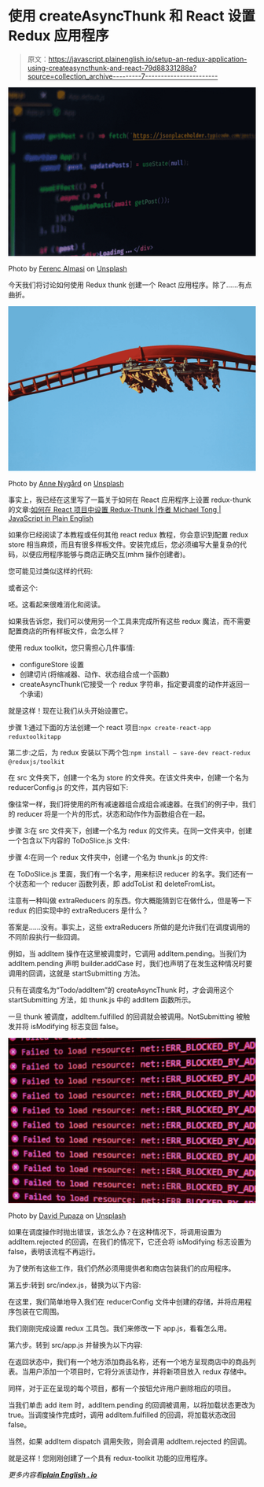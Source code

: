 # 使用 createAsyncThunk 和 React 设置 Redux 应用程序

> 原文：<https://javascript.plainenglish.io/setup-an-redux-application-using-createasyncthunk-and-react-79d88331288a?source=collection_archive---------7----------------------->

![](img/89498c57de041c42c3d0b6dfd9bbb4ec.png)

Photo by [Ferenc Almasi](https://unsplash.com/@flowforfrank?utm_source=medium&utm_medium=referral) on [Unsplash](https://unsplash.com?utm_source=medium&utm_medium=referral)

今天我们将讨论如何使用 Redux thunk 创建一个 React 应用程序。除了……有点曲折。

![](img/4e8d0b0098d41737be08385118e26e82.png)

Photo by [Anne Nygård](https://unsplash.com/@polarmermaid?utm_source=medium&utm_medium=referral) on [Unsplash](https://unsplash.com?utm_source=medium&utm_medium=referral)

事实上，我已经在这里写了一篇关于如何在 React 应用程序上设置 redux-thunk 的文章:[如何在 React 项目中设置 Redux-Thunk |作者 Michael Tong | JavaScript in Plain English](/how-to-set-up-redux-thunk-on-a-react-project-79b0c29c96db)

如果你已经阅读了本教程或任何其他 react redux 教程，你会意识到配置 redux store 相当麻烦，而且有很多样板文件。安装完成后，您必须编写大量复杂的代码，以便应用程序能够与商店正确交互(mhm 操作创建者)。

您可能见过类似这样的代码:

或者这个:

呸。这看起来很难消化和阅读。

如果我告诉您，我们可以使用另一个工具来完成所有这些 redux 魔法，而不需要配置商店的所有样板文件，会怎么样？

使用 redux toolkit，您只需担心几件事情:

*   configureStore 设置
*   创建切片(将缩减器、动作、状态组合成一个函数)
*   createAsyncThunk(它接受一个 redux 字符串，指定要调度的动作并返回一个承诺)

就是这样！现在让我们从头开始设置它。

步骤 1:通过下面的方法创建一个 react 项目:`npx create-react-app reduxtoolkitapp`

第二步:之后，为 redux 安装以下两个包:`npm install — save-dev react-redux @reduxjs/toolkit`

在 src 文件夹下，创建一个名为 store 的文件夹。在该文件夹中，创建一个名为 reducerConfig.js 的文件，其内容如下:

像往常一样，我们将使用的所有减速器组合成组合减速器。在我们的例子中，我们的 reducer 将是一个片的形式，状态和动作作为函数组合在一起。

步骤 3:在 src 文件夹下，创建一个名为 redux 的文件夹。在同一文件夹中，创建一个包含以下内容的 ToDoSlice.js 文件:

步骤 4:在同一个 redux 文件夹中，创建一个名为 thunk.js 的文件:

在 ToDoSlice.js 里面，我们有一个名字，用来标识 reducer 的名字。我们还有一个状态和一个 reducer 函数列表，即 addToList 和 deleteFromList。

注意有一种叫做 extraReducers 的东西。你大概能猜到它在做什么，但是等一下 redux 的旧实现中的 extraReducers 是什么？

答案是……没有。事实上，这些 extraReducers 所做的是允许我们在调度调用的不同阶段执行一些回调。

例如，当 addItem 操作在这里被调度时，它调用 addItem.pending。当我们为 addItem.pending 声明 builder.addCase 时，我们也声明了在发生这种情况时要调用的回调，这就是 startSubmitting 方法。

只有在调度名为“Todo/addItem”的 createAsyncThunk 时，才会调用这个 startSubmitting 方法，如 thunk.js 中的 addItem 函数所示。

一旦 thunk 被调度，addItem.fulfilled 的回调就会被调用。NotSubmitting 被触发并将 isModifying 标志变回 false。

![](img/d61cf57fe178fbba49f3824900ee7a4a.png)

Photo by [David Pupaza](https://unsplash.com/@dav420?utm_source=medium&utm_medium=referral) on [Unsplash](https://unsplash.com?utm_source=medium&utm_medium=referral)

如果在调度操作时抛出错误，该怎么办？在这种情况下，将调用设置为 addItem.rejected 的回调，在我们的情况下，它还会将 isModifying 标志设置为 false，表明该流程不再运行。

为了使所有这些工作，我们仍然必须用提供者和商店包装我们的应用程序。

第五步:转到 src/index.js，替换为以下内容:

在这里，我们简单地导入我们在 reducerConfig 文件中创建的存储，并将应用程序包装在它周围。

我们刚刚完成设置 redux 工具包。我们来修改一下 app.js，看看怎么用。

第六步。转到 src/app.js 并替换为以下内容:

在返回状态中，我们有一个地方添加商品名称，还有一个地方呈现商店中的商品列表。当用户添加一个项目时，它将分派该动作，并将新项目放入 redux 存储中。

同样，对于正在呈现的每个项目，都有一个按钮允许用户删除相应的项目。

当我们单击 add item 时，addItem.pending 的回调被调用，以将加载状态更改为 true。当调度操作完成时，调用 addItem.fulfilled 的回调，将加载状态改回 false。

当然，如果 addItem dispatch 调用失败，则会调用 addItem.rejected 的回调。

就是这样！您刚刚创建了一个具有 redux-toolkit 功能的应用程序。

*更多内容看*[***plain English . io***](http://plainenglish.io/)